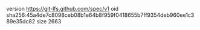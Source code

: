 version https://git-lfs.github.com/spec/v1
oid sha256:45a4de7c8098ceb08b1e64b8f959f0418655b7ff9354deb960ee1c389e35dc82
size 2663
